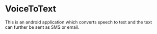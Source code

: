 # VoiceToText
This is an android application which converts speech to text and the text can further be sent as SMS or email.
